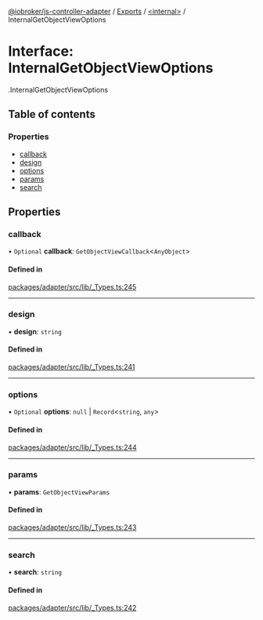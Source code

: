 [@iobroker/js-controller-adapter](../README.md) / [Exports](../modules.md) / [<internal\>](../modules/internal_.md) / InternalGetObjectViewOptions

# Interface: InternalGetObjectViewOptions

[<internal>](../modules/internal_.md).InternalGetObjectViewOptions

## Table of contents

### Properties

- [callback](internal_.InternalGetObjectViewOptions.md#callback)
- [design](internal_.InternalGetObjectViewOptions.md#design)
- [options](internal_.InternalGetObjectViewOptions.md#options)
- [params](internal_.InternalGetObjectViewOptions.md#params)
- [search](internal_.InternalGetObjectViewOptions.md#search)

## Properties

### callback

• `Optional` **callback**: `GetObjectViewCallback`<`AnyObject`\>

#### Defined in

[packages/adapter/src/lib/_Types.ts:245](https://github.com/ioBroker/ioBroker.js-controller/blob/8243bedf/packages/adapter/src/lib/_Types.ts#L245)

___

### design

• **design**: `string`

#### Defined in

[packages/adapter/src/lib/_Types.ts:241](https://github.com/ioBroker/ioBroker.js-controller/blob/8243bedf/packages/adapter/src/lib/_Types.ts#L241)

___

### options

• `Optional` **options**: ``null`` \| `Record`<`string`, `any`\>

#### Defined in

[packages/adapter/src/lib/_Types.ts:244](https://github.com/ioBroker/ioBroker.js-controller/blob/8243bedf/packages/adapter/src/lib/_Types.ts#L244)

___

### params

• **params**: `GetObjectViewParams`

#### Defined in

[packages/adapter/src/lib/_Types.ts:243](https://github.com/ioBroker/ioBroker.js-controller/blob/8243bedf/packages/adapter/src/lib/_Types.ts#L243)

___

### search

• **search**: `string`

#### Defined in

[packages/adapter/src/lib/_Types.ts:242](https://github.com/ioBroker/ioBroker.js-controller/blob/8243bedf/packages/adapter/src/lib/_Types.ts#L242)
